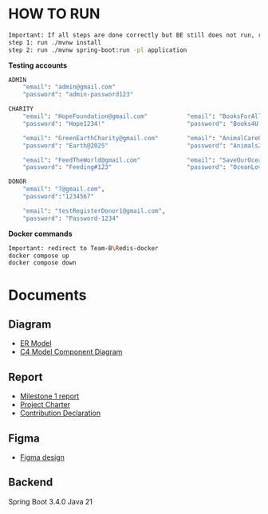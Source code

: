 # HOW TO RUN
```bash
Important: If all steps are done correctly but BE still does not run, run ./mvnw clean install
step 1: run ./mvnw install
step 2: run ./mvnw spring-boot:run -pl application
```

**Testing accounts**
```bash
ADMIN
    "email": "admin@gmail.com"
    "password": "admin-password123"

CHARITY
    "email": "HopeFoundation@gmail.com"           "email": "BooksForAll@gmail.com"
    "password": "Hope1234!"                       "password": "Books4U!23"

    "email": "GreenEarthCharity@gmail.com"        "email": "AnimalCareOrg@gmail.com"
    "password": "Earth@2025"                      "password": "Animals2023@"

    "email": "FeedTheWorld@gmail.com"             "email": "SaveOurOceans@gmail.com"
    "password": "Feeding#123"                     "password": "OceanLove!456"

DONOR
    "email": "7@gmail.com",
    "password":"1234567"

    "email": "testRegisterDonor1@gmail.com",
    "password": "Password-1234"
```

**Docker commands**
```bash
Important: redirect to Team-B\Redis-docker
docker compose up
docker compose down
```

# Documents

## Diagram
- [ER Model](https://drive.google.com/file/d/1tArlar1WjgZ1oUrVpfaJFV0U0w96rRU0/view?usp=sharing)
- [C4 Model Component Diagram](https://online.visual-paradigm.com/share.jsp?id=333730313436302d31)

## Report
- [Milestone 1 report](https://docs.google.com/document/d/1HjZYw-9ZXzuMYkLFFy9G0__hgKjT8WVQgwS1lFFQ79c/edit?usp=sharing)
- [Project Charter](https://rmiteduau-my.sharepoint.com/:w:/r/personal/s3907397_rmit_edu_vn/Documents/Project%20Charter%20-%20Team%20B%20-%20Squad%20Phoenix.docx?d=w6de95e58fc9540169d3ee57f6c834b67&csf=1&web=1&e=8yQRdi)
- [Contribution Declaration](#)

## Figma
- [Figma design](https://www.figma.com/design/rwnx3u5SUsMKPeCiNw8CUI/EEET2582---Team-B?node-id=0-1&t=uUpvmsFMPzEMcIhm-1)


## Backend
Spring Boot 3.4.0
Java 21
